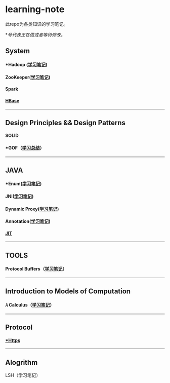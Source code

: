# learning-note
此repo为各类知识的学习笔记。

**号代表正在做或者等待修改。*

## System

#### *Hadoop ([学习笔记](doc/hadoop-learning-roadmap.md))

#### ZooKeeper([学习笔记](doc/zookeeper.md))

#### Spark

#### [HBase](./doc/hbase.md)



---

## Design Principles && Design Patterns

#### SOLID

#### *GOF（[学习总结](doc/design-pattern-gof.md)）



---

## JAVA 

#### *Enum([学习笔记](doc/java-enum.md))

#### JNI([学习笔记](doc/java-jni.md))

#### Dynamic Proxy([学习笔记](doc/java-daynamic-proxy.md))

#### Annotation([学习笔记](doc/java-annotation.md))

#### [JIT](./doc/java-jit.md)



---

## TOOLS

#### Protocol Buffers（[学习笔记](doc/tool-protocol-buffer.md)）



---

## Introduction to Models of Computation

#### 𝜆 Calculus（[学习笔记](doc/lambda-calculus.md)）



---

## Protocol

#### [*Https](doc/https.md)

---



## Alogrithm

LSH（学习笔记）